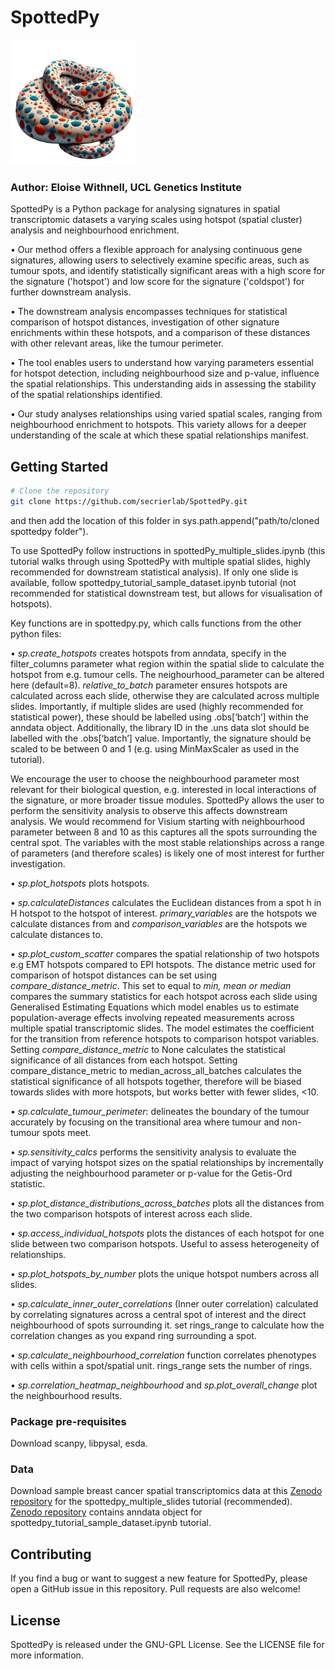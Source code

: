 # SpottedPy
<img src="SpottedPy_logo.png" alt="drawing" width="200"/>

### Author: Eloise Withnell, UCL Genetics Institute

SpottedPy is a Python package for analysing signatures in spatial transcriptomic datasets a varying scales using hotspot (spatial cluster) analysis and neighbourhood enrichment.

•    Our method offers a flexible approach for analysing continuous gene signatures, allowing users to selectively examine specific areas, such as tumour spots, and identify statistically significant areas with a high score for the signature ('hotspot') and low score for the signature ('coldspot') for further downstream analysis.

•    The downstream analysis encompasses techniques for statistical comparison of hotspot distances, investigation of other signature enrichments within these hotspots, and a comparison of these distances with other relevant areas, like the tumour perimeter.

•    The tool enables users to understand how varying parameters essential for hotspot detection, including neighbourhood size and p-value, influence the spatial relationships. This understanding aids in assessing the stability of the spatial relationships identified.

•    Our study analyses relationships using varied spatial scales, ranging from neighbourhood enrichment to hotspots. This variety allows for a deeper understanding of the scale at which these spatial relationships manifest.


## Getting Started

```bash
# Clone the repository
git clone https://github.com/secrierlab/SpottedPy.git 
```
and then add the location of this folder in sys.path.append("path/to/cloned spottedpy folder").

To use SpottedPy follow instructions in spottedPy_multiple_slides.ipynb (this tutorial walks through using SpottedPy with multiple spatial slides, highly recommended for downstream statistical analysis). If only one slide is available, follow spottedpy_tutorial_sample_dataset.ipynb tutorial (not recommended for statistical downstream test, but allows for visualisation of hotspots). 

Key functions are in spottedpy.py, which calls functions from the other python files: 

•    _sp.create_hotspots_ creates hotspots from anndata, specify in the filter_columns parameter what region within the spatial slide to calculate the hotspot from e.g. tumour cells. The neighourhood_parameter can be altered here (default=8). _relative_to_batch_ parameter ensures hotspots are calculated across each slide, otherwise they are calculated across multiple slides. Importantly, if multiple slides are used (highly recommended for statistical power), these should be labelled using .obs[‘batch’] within the anndata object. Additionally, the library ID in the .uns data slot should be labelled with the .obs[‘batch’] value. Importantly, the signature should be scaled to be between 0 and 1 (e.g. using MinMaxScaler as used in the tutorial).


We encourage the user to choose the neighbourhood parameter most relevant for their biological question, e.g. interested in local interactions of the signature, or more broader tissue modules. SpottedPy allows the user to perform the sensitivity analysis to observe this affects downstream analysis. We would recommend for Visium starting with neighbourhood parameter between 8 and 10 as this captures all the spots surrounding the central spot. The variables with the most stable relationships across a range of parameters (and therefore scales) is likely one of most interest for further investigation. 

•   _sp.plot_hotspots_ plots hotspots.

•    _sp.calculateDistances_ calculates the Euclidean distances from a spot h in H hotspot to the hotspot of interest.  _primary_variables_ are the hotspots we calculate distances from
and _comparison_variables_ are the hotspots we calculate distances to.

•    _sp.plot_custom_scatter_ compares the spatial relationship of two hotspots e.g EMT hotspots compared to EPI hotspots. The distance metric used for comparison of hotspot distances can be set using _compare_distance_metric_. This set to equal to _min, mean or median_ compares the summary statistics for each hotspot across each slide using Generalised Estimating Equations which model enables us to estimate population-average effects involving repeated measurements across multiple spatial transcriptomic slides. The model estimates the coefficient for the transition from reference hotspots to comparison hotspot variables. Setting _compare_distance_metric_ to None calculates the statistical significance of all distances from each hotspot.  Setting compare_distance_metric to median_across_all_batches calculates the statistical significance of all hotspots together, therefore will be biased towards slides with more hotspots, but works better with fewer slides, <10.

•    _sp.calculate_tumour_perimeter_: delineates the boundary of the tumour accurately by focusing on the transitional area where tumour and non-tumour spots meet.

•    _sp.sensitivity_calcs_ performs the sensitivity analysis to evaluate the impact of varying hotspot sizes on the spatial relationships by  incrementally adjusting the neighbourhood parameter or p-value for the Getis-Ord statistic. 

•    _sp.plot_distance_distributions_across_batches_ plots all the distances from the two comparison hotspots of interest across each slide.

•    _sp.access_individual_hotspots_ plots the distances of each hotspot for one slide between two comparison hotspots. Useful to assess heterogeneity of relationships. 

•    _sp.plot_hotspots_by_number_ plots the unique hotspot numbers across all slides. 

•    _sp.calculate_inner_outer_correlations_ (Inner outer correlation) calculated by correlating signatures across a central spot of interest and the direct neighbourhood of spots surrounding it. set rings_range to calculate how the correlation changes as you expand ring surrounding a spot. 

•    _sp.calculate_neighbourhood_correlation_ function correlates phenotypes with cells within a spot/spatial unit. rings_range sets the number of rings.

•    _sp.correlation_heatmap_neighbourhood_ and _sp.plot_overall_change_ plot the neighbourhood results.


### Package pre-requisites

Download scanpy, libpysal, esda.

### Data

Download sample breast cancer spatial transcriptomics data at this [Zenodo repository](https://zenodo.org/records/13284570) for the spottedpy_multiple_slides tutorial (recommended).  [Zenodo repository](https://doi.org/10.5281/zenodo.10392317) contains anndata object for spottedpy_tutorial_sample_dataset.ipynb tutorial. 

## Contributing

If you find a bug or want to suggest a new feature for SpottedPy, please open a GitHub issue in this repository. Pull requests are also welcome!

## License

SpottedPy is released under the GNU-GPL License. See the LICENSE file for more information.
